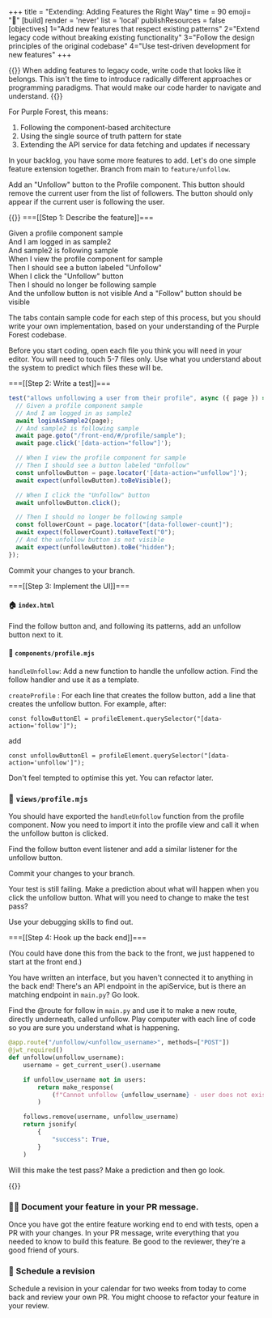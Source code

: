 +++
title = "Extending: Adding Features the Right Way"
time = 90
emoji= "🌱"
[build]
  render = 'never'
  list = 'local'
  publishResources = false
[objectives]
    1="Add new features that respect existing patterns"
    2="Extend legacy code without breaking existing functionality"
    3="Follow the design principles of the original codebase"
    4="Use test-driven development for new features"
+++

{{<note type="tip" title="When in Rome">}}
When adding features to legacy code, write code that looks like it belongs. This isn't the time to introduce radically different approaches or programming paradigms. That would make our code harder to navigate and understand.
{{</note>}}

For Purple Forest, this means:

1. Following the component-based architecture
2. Using the single source of truth pattern for state
3. Extending the API service for data fetching and updates if necessary

In your backlog, you have some more features to add. Let's do one simple feature extension together. Branch from main to `feature/unfollow`.

Add an "Unfollow" button to the Profile component. This button should remove the current user from the list of followers. The button should only appear if the current user is following the user.

{{<tabs name="Feature Extension">}}
===[[Step 1: Describe the feature]]===

Given a profile component sample  
And I am logged in as sample2  
And sample2 is following sample  
When I view the profile component for sample  
Then I should see a button labeled "Unfollow"  
When I click the "Unfollow" button  
Then I should no longer be following sample  
And the unfollow button is not visible
And a "Follow" button should be visible

The tabs contain sample code for each step of this process, but you should write your own implementation, based on your understanding of the Purple Forest codebase.

Before you start coding, open each file you think you will need in your editor. You will need to touch 5-7 files only. Use what you understand about the system to predict which files these will be.

===[[Step 2: Write a test]]===

```javascript
test("allows unfollowing a user from their profile", async ({ page }) => {
  // Given a profile component sample
  // And I am logged in as sample2
  await loginAsSample2(page);
  // And sample2 is following sample
  await page.goto("/front-end/#/profile/sample");
  await page.click('[data-action="follow"]');

  // When I view the profile component for sample
  // Then I should see a button labeled "Unfollow"
  const unfollowButton = page.locator('[data-action="unfollow"]');
  await expect(unfollowButton).toBeVisible();

  // When I click the "Unfollow" button
  await unfollowButton.click();

  // Then I should no longer be following sample
  const followerCount = page.locator("[data-follower-count]");
  await expect(followerCount).toHaveText("0");
  // And the unfollow button is not visible
  await expect(unfollowButton).toBe("hidden");
});
```

Commit your changes to your branch.

===[[Step 3: Implement the UI]]===

#### 🏠 `index.html`

Find the follow button and, and following its patterns, add an unfollow button next to it.

#### 🪪 `components/profile.mjs`

`handleUnfollow`: Add a new function to handle the unfollow action. Find the follow handler and use it as a template.

`createProfile` : For each line that creates the follow button, add a line that creates the unfollow button. For example, after:

`const followButtonEl = profileElement.querySelector("[data-action='follow']");`

add

`const unfollowButtonEl = profileElement.querySelector("[data-action='unfollow']");`

Don't feel tempted to optimise this yet. You can refactor later.

### 🍱 `views/profile.mjs`

You should have exported the `handleUnfollow` function from the profile component. Now you need to import it into the profile view and call it when the unfollow button is clicked.

Find the follow button event listener and add a similar listener for the unfollow button.

Commit your changes to your branch.

Your test is still failing. Make a prediction about what will happen when you click the unfollow button. What will you need to change to make the test pass?

Use your debugging skills to find out.

===[[Step 4: Hook up the back end]]===

(You could have done this from the back to the front, we just happened to start at the front end.)

You have written an interface, but you haven't connected it to anything in the back end! There's an API endpoint in the apiService, but is there an matching endpoint in `main.py`? Go look.

Find the @route for follow in `main.py` and use it to make a new route, directly underneath, called unfollow. Play computer with each line of code so you are sure you understand what is happening.

```python
@app.route("/unfollow/<unfollow_username>", methods=["POST"])
@jwt_required()
def unfollow(unfollow_username):
    username = get_current_user().username

    if unfollow_username not in users:
        return make_response(
            (f"Cannot unfollow {unfollow_username} - user does not exist", 404)
        )

    follows.remove(username, unfollow_username)
    return jsonify(
        {
            "success": True,
        }
    )
```

Will this make the test pass? Make a prediction and then go look.

{{</tabs>}}

### ✍🏾 Document your feature in your PR message.

Once you have got the entire feature working end to end with tests, open a PR with your changes. In your PR message, write everything that you needed to know to build this feature. Be good to the reviewer, they're a good friend of yours.

### 📅 Schedule a revision

Schedule a revision in your calendar for two weeks from today to come back and review your own PR. You might choose to refactor your feature in your review.
